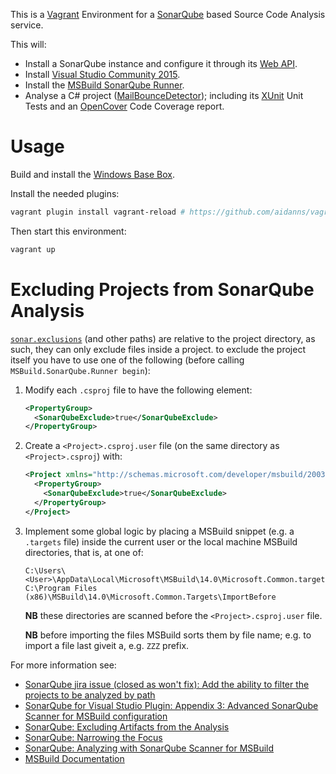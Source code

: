 This is a [Vagrant](https://www.vagrantup.com/) Environment for a [SonarQube](http://www.sonarqube.org) based Source Code Analysis service.

This will:

* Install a SonarQube instance and configure it through its [Web API](http://docs.sonarqube.org/display/DEV/Web+API).
* Install [Visual Studio Community 2015](https://www.visualstudio.com/en-us/products/visual-studio-community-vs.aspx).
* Install the [MSBuild SonarQube Runner](http://docs.sonarqube.org/display/SCAN/Analyzing+with+SonarQube+Scanner+for+MSBuild).
* Analyse a C# project ([MailBounceDetector](https://github.com/rgl/MailBounceDetector)); including its [XUnit](https://xunit.github.io/) Unit Tests and an [OpenCover](https://github.com/OpenCover/opencover) Code Coverage report.


# Usage

Build and install the [Windows Base Box](https://github.com/rgl/windows-2016-vagrant).

Install the needed plugins:

```bash
vagrant plugin install vagrant-reload # https://github.com/aidanns/vagrant-reload 
```

Then start this environment:

```bash
vagrant up
```


# Excluding Projects from SonarQube Analysis

[`sonar.exclusions`](http://docs.sonarqube.org/display/SONAR/Narrowing+the+Focus)
(and other paths) are relative to the project directory, as such, they can only
exclude files inside a project. to exclude the project itself you have to use
one of the following (before calling `MSBuild.SonarQube.Runner begin`):

1. Modify each `.csproj` file to have the following element:

    ```xml
    <PropertyGroup>
      <SonarQubeExclude>true</SonarQubeExclude>
    </PropertyGroup>
    ```

1. Create a `<Project>.csproj.user` file (on the same directory as `<Project>.csproj`) with:

    ```xml
    <Project xmlns="http://schemas.microsoft.com/developer/msbuild/2003">
      <PropertyGroup>
        <SonarQubeExclude>true</SonarQubeExclude>
      </PropertyGroup>
    </Project>
    ```

1. Implement some global logic by placing a MSBuild snippet (e.g. a `.targets` file)
   inside the current user or the local machine MSBuild directories, that is, at one of:

    ```
    C:\Users\<User>\AppData\Local\Microsoft\MSBuild\14.0\Microsoft.Common.targets\ImportBefore
    C:\Program Files (x86)\MSBuild\14.0\Microsoft.Common.Targets\ImportBefore
    ```

   **NB** these directories are scanned before the `<Project>.csproj.user` file.

   **NB** before importing the files MSBuild sorts them by file name; e.g. to import a file
   last giveit a, e.g. `ZZZ` prefix.

For more information see:

* [SonarQube jira issue (closed as won't fix): Add the ability to filter the projects to be analyzed by path](https://jira.sonarsource.com/browse/SONARMSBRU-191)
* [SonarQube for Visual Studio Plugin: Appendix 3: Advanced SonarQube Scanner for MSBuild configuration](https://github.com/SonarSource-VisualStudio/sonar-.net-documentation/blob/master/doc/appendix-3.md)
* [SonarQube: Excluding Artifacts from the Analysis](http://docs.sonarqube.org/display/SCAN/Excluding+Artifacts+from+the+Analysis)
* [SonarQube: Narrowing the Focus](http://docs.sonarqube.org/display/SONAR/Narrowing+the+Focus#NarrowingtheFocus-patterns)
* [SonarQube: Analyzing with SonarQube Scanner for MSBuild](http://docs.sonarqube.org/display/SCAN/Analyzing+with+SonarQube+Scanner+for+MSBuild)
* [MSBuild Documentation](https://msdn.microsoft.com/en-us/library/dd393574.aspx)